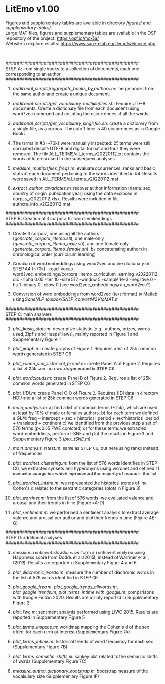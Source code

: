 # LitEmo v1.00

Figures and supplementary tables are available in directory <i>figures/</i> and <i>supplementary tables/</i>. <br>
Large MAT files, figures and supplementary tables are available in the OSF repository of the project: https://osf.io/mcx5a/ <br>
Website to explore results: https://www.sane-elab.eu/litemo/welcome.php <br>
<br><br>

#################################################<br>
STEP A: from single books to a collection of documents, each one corresponding to an author<br>
#################################################<br>

1) <i>additional_scripts/aggregate_books_by_authors.m</i>: merge books from the same author and create a unique document.

2) <i>additional_scripts/get_vocabulary_multiplefiles.sh</i>: Require UTF-8 documents. Create a dictionary file from each document using word2vec command and counting the occurrences of all the words

3) <i>additional_scripts/get_vocabulary_singlefile.sh</i>: create a dictionary from a single file, as a corpus. The cutoff here is 40 occurrences as in Google Books

4) The terms in #3 (~70k) were manually inspected: 25 terms were still corrupted despite UTF-8 and digital format and thus they were removed. The file ALL_TERMS/all_terms_v20220112.txt contains the words of interest used in the subsequent analyses

5) <i>measure_multiplefiles_freqs.m</i>: evaluate occurrences, ranks and basic stats of each document pertaining to the words identified in #4. Results were saved in ALL_TERMS/all_terms_v20220112.mat

6) <i>extract_author_covariates.m</i>: recover author information (name, sex, country of origin, publication year) using the data enclosed in corpus_v20220112.xlsx. Results were included in file authors_info_v20220112.mat

#################################################<br>
STEP B: Creation of 3 corpora for word-embeddings<br>
#################################################<br>

1) Create 3 corpora, one using all the authors (<i>generate_corpora_litemo.sh</i>), one male-only (<i>generate_corpora_litemo_male.sh</i>), and one female-only (<i>generate_corpora_litemo_female.sh</i>), by concatenating authors in chronological order (curriculum learning)

2) Creation of word embeddings using word2vec and the dictionary of STEP A4 (~70k): -read-vocab word2vec_embeddings/corpora_litemo_curriculum_learning_v20220112.dic -alpha 0.05 -iter 10 -size 512 -window 5 -sample 1e-3 -negative 0 -hs 1 -binary 0 -cbow 0 (see word2vec_embeddings/run_word2vec*)

3) Conversion of word embeddings from word2vec (text format) to Matlab using <i>SaneNLP_toolbox/SNLP_convertW2VtoMAT.m</i>

#################################################<br>
STEP C: main analyses <br>
#################################################<br>

1) <i>plot_basic_stats.m</i>: descriptive statistic (e.g., authors, prizes, words used, Zipf's and Heaps' laws), mainly reported in Figure 1 and Supplementary Figure 1

2) <i>plot_graph.m</i>: create graphs of Figure 1. Requires a list of 25k common words generated in STEP C6

3) <i>plot_cohen_sex_historical_period.m</i>: create Panel A of Figure 2. Requires a list of 25k common words generated in STEP C6

4) <i>plot_wordclouds.m</i>: create Panel B of Figure 2. Requires a list of 25k common words generated in STEP C6

5) <i>plot_HDI.m</i>: create Panel C-D of Figure 2. Requires HDI data in directory HDI/ and a list of 25k common words generated in STEP C6

6) <i>main_analysis.m</i>:  a) find a list of common terms (~25k), which are used at least by 10% of male or females authors.
                            b) for each term we defined a GLM: freq ~ intercept + sex + historical_period + sex*historical_period + translated + continent
                            c) we identified from the previous step a set of 576 terms (p<0.05 FWE corected)
                            d) for these terms we extracted word-embeddings, perform t-SNE and plot the results in Figure 3 and Supplementary Figure 3 (<i>plot_tSNE.m</i>)

7) <i>main_analysis_retest.m</i>: same as STEP C6, but here using ranks instead of frequencies

8) <i>plot_wordnet_clustering.m</i>: from the list of 576 words identified in STEP C6, we extracted synsets and hyperonyms using wordnet and defined 11 semantic categories which represented the majority of nouns in the list

9) <i>plot_wordnet_intime.m</i>: we represented the historical trends of the Cohen's d related to the semantic categories (plots in Figure 3)

10) <i>plot_warriner.m</i>: from the list of 576 words, we evaluated valence and arousal and their trends in time (Figure 4A-D)

11) <i>plot_sentiment.m</i>: we performed a sentiment analysis to extract average valence and arousal per author and plot their trends in time (Figure 4E-G)

#################################################<br>
STEP D: additional analyses <br>
#################################################<br>

1) <i>measure_sentiment_dodds.m</i>: perform a sentiment analysis using Happiness score from Dodds et al.(2015), instead of Warriner et al., (2013). Results are reported in Supplementary Figure 4 and 6

2) <i>plot_diachronic_words.m</i>: measure the number of diachronic words in the list of 576 words identified in STEP C6

3) <i>plot_google_freq.m</i>, <i>plot_google_trends_allwords.m</i>, <i>plot_google_trends.m</i>, <i>plot_terms_intime_with_google.m</i>: comparisons with Google Fiction 2020. Results are mainly reported in Supplementary Figure 2

4) <i>plot_liwc.m</i>: sentiment analysis performed using LIWC 2015. Results are reported in Supplementary Figure 5

5) <i>plot_terms_inspace.m</i>: worldmap mapping the Cohen's d of the sex effect for each term of interest (Supplementary Figure 7A)

6) <i>plot_terms_intime.m</i>: historical trends of word frequency for each sex (Supplementary Figure 7B)

7) <i>plot_terms_semantic_shifts.m</i>: sankey plot related to the semantic shifts of words (Supplementary Figure 7C)

8) <i>measure_author_dictionary_bootstrap.m</i>: bootstrap measure of the vocabulary size (Supplementary Figure 1F)
<br>
<br>



